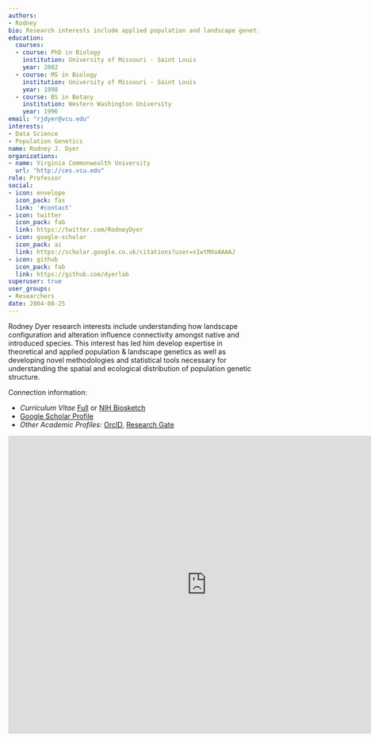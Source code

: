 ```yaml
---
authors:
- Rodney
bio: Research interests include applied population and landscape genetics, contemporary gene flow, and examining the effects anthropogenic landscape modifications have on extant plant and animal species persistence.
education:
  courses:
  - course: PhD in Biology
    institution: University of Missouri - Saint Louis
    year: 2002
  - course: MS in Biology
    institution: University of Missouri - Saint Louis
    year: 1998
  - course: BS in Botany
    institution: Western Washington University
    year: 1996
email: "rjdyer@vcu.edu"
interests:
- Data Science 
- Population Genetics
name: Rodney J. Dyer
organizations:
- name: Virginia Commonwealth University
  url: "http://ces.vcu.edu"
role: Professor
social:
- icon: envelope
  icon_pack: fas
  link: '#contact'
- icon: twitter
  icon_pack: fab
  link: https://twitter.com/RodneyDyer
- icon: google-scholar
  icon_pack: ai
  link: https://scholar.google.co.uk/citations?user=sIwtMXoAAAAJ
- icon: github
  icon_pack: fab
  link: https://github.com/dyerlab
superuser: true
user_groups:
- Researchers
date: 2004-08-25
---
```


Rodney Dyer research interests include understanding how landscape configuration and alteration influence connectivity amongst native and introduced species.  This interest has led him develop expertise in theoretical and applied population & landscape genetics as well as developing novel methodologies and statistical tools necessary for understanding the spatial and ecological distribution of population genetic structure.

Connection information: 
- *Curriculum Vitae* [Full](https://docs.google.com/document/d/1B5DopW1PR12KhL3yiWiGf_YZCIXn1b77Er87mxqgShg/edit?usp=sharing) or [NIH Biosketch](https://docs.google.com/document/d/e/2PACX-1vRGnn_IbizJLz1jABQ5VPiTroeMmhVK_HQcomQxkNm8j7mrBleJ201XKbc/pub)  
- [Google Scholar Profile](http://scholar.google.com/citations?user=R75bxRMAAAAJ)  
- *Other Academic Profiles*:  [OrcID](http://orcid.org/0000-0003-4707-3453), [Research Gate](https://www.researchgate.net/profile/Rodney_Dyer)



<iframe src="https://calendar.google.com/calendar/embed?src=rjdyer%40vcu.edu&ctz=America%2FNew_York" style="border: 0" width="800" height="600" frameborder="0" scrolling="no"></iframe>
